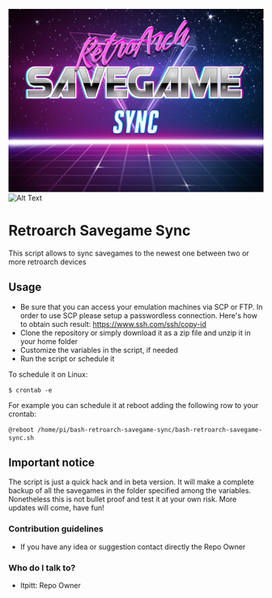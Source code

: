 ![Alt Text](https://github.com/ltpitt/bash-retroarch-savegame-sync/raw/main/logo/bash-retroarch-savegame-sync-logo-regular.jpg)
![Alt Text](https://github.com/ltpitt/bash-retroarch-savegame-sync/raw/main/logo/bash-retroarch-savegame-sync-logo.jpg)

# Retroarch Savegame Sync
This script allows to sync savegames to the newest one between two or more retroarch devices

## Usage
* Be sure that you can access your emulation machines via SCP or FTP. In order to use SCP please setup a passwordless connection. Here's how to obtain such result: https://www.ssh.com/ssh/copy-id
* Clone the repository or simply download it as a zip file and unzip it in your home folder
* Customize the variables in the script, if needed
* Run the script or schedule it

To schedule it on Linux:

    $ crontab -e
    
    
For example you can schedule it at reboot adding the following row to your crontab:

```
@reboot /home/pi/bash-retroarch-savegame-sync/bash-retroarch-savegame-sync.sh
```

## Important notice
The script is just a quick hack and in beta version. It will make a complete backup of all the savegames in the folder specified among the variables.  Nonetheless this is not bullet proof and test it at your own risk.  More updates will come, have fun!

### Contribution guidelines ###

* If you have any idea or suggestion contact directly the Repo Owner

### Who do I talk to? ###

* ltpitt: Repo Owner

